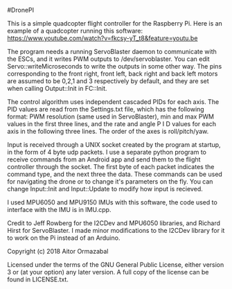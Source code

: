 #DronePI

This is a simple quadcopter flight controller for the Raspberry Pi. Here is an example of a quadcopter running this software: https://www.youtube.com/watch?v=fkcsy-yT_t8&feature=youtu.be

The program needs a running ServoBlaster daemon to communicate with the ESCs, and it writes PWM outputs to /dev/servoblaster. You can edit Servo::writeMicroseconds to write the outputs in some other way. The pins corresponding to the front right, front left, back right and back left motors are assumed to be 0,2,1 and 3 respectively by default, and they are set when calling Output::Init in FC::Init.

The control algorithm uses independent cascaded PIDs for each axis. The PID values are read from the Settings.txt file, which has the following format: PWM resolution (same used in ServoBlaster), min and max PWM values in the first three lines, and the rate and angle P I D values for each axis in the following three lines. The order of the axes is roll/pitch/yaw.

Input is received through a UNIX socket created by the program at startup, in the form of 4 byte udp packets. I use a separate python program to receive commands from an Android app and send them to the flight controller through the socket. The first byte of each packet indicates the command type, and the next three the data. These commands can be used for navigating the drone or to change it's parameters on the fly. You can change Input::Init and Input::Update to modify how input is recieved.

I used MPU6050 and MPU9150 IMUs with this software, the code used to interface with the IMU is in IMU.cpp.


Credit to Jeff Rowberg for the I2CDev and MPU6050 libraries, and Richard Hirst for ServoBlaster. I made minor modifications to the I2CDev library for it to work on the Pi instead of an Arduino.


Copyright (c) 2018 Aitor Ormazabal

Licensed under the terms of the GNU General Public License, either version 3 or (at your option) any later version. A full copy of the license can be found in LICENSE.txt.